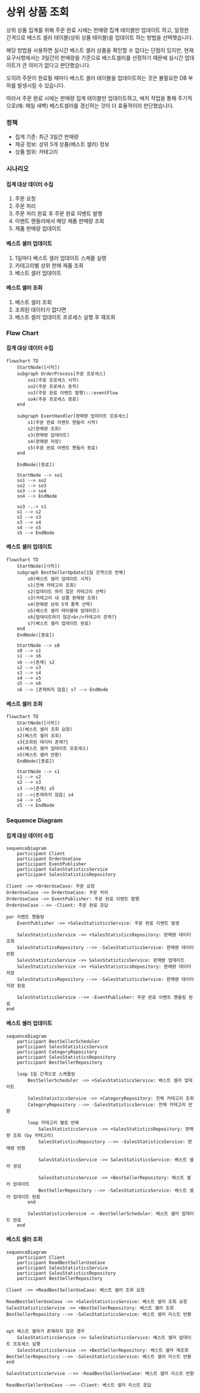 # 상위 상품 조회

상위 상품 집계를 위해 주문 완료 시에는 판매량 집계 테이블만 업데이트 하고, 일정한 간격으로 베스트 셀러 테이블(상위 상품 테이블)을 업데이트 하는 방법을 선택햇습니다.

해당 방법을 사용하면 실시간 베스트 셀러 상품을 확인할 수 없다는 단점이 있지만, 현재 요구사항에서는 3일간의 판매량을 기준으로 베스트셀러를 선정하기 때문에 실시간 업데이트가 큰 의미가 없다고 판단했습니다.

오히려 주문이 완료될 때마다 베스트 셀러 테이블을 업데이트하는 것은 불필요한 DB 부하를 발생시킬 수 있습니다.

따라서 주문 완료 시에는 판매량 집계 테이블만 업데이트하고, 배치 작업을 통해 주기적으로(예: 매일 새벽) 베스트셀러를 갱신하는 것이 더 효율적이라 판단했습니다.

### 정책
- 집계 기준: 최근 3일간 판매량
- 제공 정보: 상위 5개 상품(베스트 셀러) 정보
- 상품 범위: 카테고리

### 시나리오

#### 집계 대상 데이터 수집
1. 주문 요청
2. 주문 처리
3. 주문 처리 완료 후 주문 완료 이벤트 발행
4. 이벤트 핸들러에서 해당 제품 판매량 조회
5. 제품 판매량 업데이트

#### 베스트 셀러 업데이트
1. 1일마다 베스트 셀러 업데이트 스케줄 실행
2. 카테고리별 상위 판매 제품 조회
3. 베스트 셀러 업데이트

#### 베스트 셀러 조회
1. 베스트 셀러 조회
2. 조회된 데이터가 없다면
3. 베스트 셀러 업데이트 프로세스 실행 후 재조회



### Flow Chart

#### 집계 대상 데이터 수집

```mermaid
flowchart TD
    StartNode([시작])
    subgraph OrderProcess[주문 프로세스]
        so1(주문 프로세스 시작)
        so2(주문 프로세스 동작)
        so3(주문 완료 이벤트 발행):::eventFlow
        so4(주문 프로세스 종료)
    end
    
    subgraph EventHandler[판매량 업데이트 프로세스]
        s1(주문 완료 이벤트 핸들러 시작)
        s2(판매량 조회)
        s3(판매량 업데이트)
        s4(판매량 저장)
        s5(주문 완료 이벤트 핸들러 종료)
    end
    
    EndNode([종료])
    
    StartNode --> so1
    so1 --> so2
    so2 --> so3
    so3 --> so4
    so4 --> EndNode
    
    so3 -.-> s1
    s1 --> s2
    s2 --> s3
    s3 --> s4
    s4 --> s5
    s5 --> EndNode
```
#### 베스트 셀러 업데이트
```mermaid
flowchart TD
    StartNode([시작])
    subgraph BestSellerUpdate[1일 간격으로 반복]
        s0(베스트 셀러 업데이트 시작)
        s1(전체 카테고리 조회)
        s2(업데이트 하지 않은 카테고리 선택)
        s3(카테고리 내 상품 판매량 조회)
        s4(판매량 상위 5개 품목 선택)
        s5(베스트 셀러 테이블에 업데이트)
        s6{업데이트하지 않은<br/>카테고리 존재?}
        s7(베스트 셀러 업데이트 완료)
    end
    EndNode([종료])

    StartNode --> s0
    s0 --> s1
    s1 --> s6
    s6 -->|존재| s2
    s2 --> s3
    s3 --> s4
    s4 --> s5
    s5 --> s6
    s6 --> |존재하지 않음| s7 --> EndNode
```

#### 베스트 셀러 조회
```mermaid
flowchart TD
    StartNode([시작])
    s1(베스트 셀러 조회 요청)
    s2(베스트 셀러 조회)
    s3{조회된 데이터 존재?}
    s4(베스트 셀러 업데이트 프로세스)
    s5(베스트 셀러 반환)
    EndNode([종료])

    StartNode --> s1
    s1 --> s2
    s2 --> s3
    s3 -->|존재| s5
    s3 -->|존재하지 않음| s4
    s4 --> s5
    s5 --> EndNode
```

### Sequence Diagram

#### 집계 대상 데이터 수집
```mermaid
sequenceDiagram
    participant Client
    participant OrderUseCase
    participant EventPublisher
    participant SalesStatisticsService
    participant SalesStatisticsRepository
    
Client ->> +OrderUseCase: 주문 요청
OrderUseCase ->> OrderUseCase: 주문 처리
OrderUseCase ->> EventPublisher: 주문 완료 이벤트 발행
OrderUseCase -->> -Client: 주문 완료 응답

par 이벤트 핸들링
    EventPublisher ->> +SalesStatisticsService: 주문 완료 이벤트 발생

    SalesStatisticsService ->> +SalesStatisticsRepository: 판매량 데이터 조회
    SalesStatisticsRepository -->> -SalesStatisticsService: 판매량 데이터 반환
    SalesStatisticsService ->> SalesStatisticsService: 판매량 업데이트
    SalesStatisticsService ->> +SalesStatisticsRepository: 판매량 데이터 저장
    SalesStatisticsRepository -->> -SalesStatisticsService: 판매량 데이터 저장 완료
    
    SalesStatisticsService -->> -EventPublisher: 주문 완료 이벤트 핸들링 완료
end
```

#### 베스트 셀러 업데이트
```mermaid
sequenceDiagram 
    participant BestSellerScheduler
    participant SalesStatisticsService
    participant CategoryRepository
    participant SalesStatisticsRepository
    participant BestSellerRepository
    
    loop 1일 간격으로 스케줄링
        BestSellerScheduler ->> +SalesStatisticsService: 베스트 셀러 업데이트

        SalesStatisticsService ->> +CategoryRepository: 전체 카테고리 조회
        CategoryRepository -->> -SalesStatisticsService: 전체 카테고리 반환

        loop 카테고리 별로 반복
            SalesStatisticsService ->> +SalesStatisticsRepository: 판매량 조회 (by 카테고리)
            SalesStatisticsRepository -->> -SalesStatisticsService: 판매량 반환

            SalesStatisticsService ->> SalesStatisticsService: 베스트 셀러 생성

            SalesStatisticsService ->> +BestSellerRepository: 베스트 셀러 업데이트
            BestSellerRepository -->> -SalesStatisticsService: 베스트 셀러 업데이트 완료
        end 

        SalesStatisticsService -> -BestSellerScheduler: 베스트 셀러 업데이트 완료
    end
```
#### 베스트 셀러 조회
```mermaid
sequenceDiagram
    participant Client
    participant ReadBestSellerUseCase
    participant SalesStatisticsService
    participant SalesStatisticsRepository
    participant BestSellerRepository
    
Client ->> +ReadBestSellerUseCase: 베스트 셀러 조회 요청

ReadBestSellerUseCase ->> +SalesStatisticsService: 베스트 셀러 조회 요청
SalesStatisticsService ->> +BestSellerRepository: 베스트 셀러 조회
BestSellerRepository -->> -SalesStatisticsService: 베스트 셀러 리스트 반환


opt 베스트 셀러가 존재하지 않은 경우
    SalesStatisticsService ->> SalesStatisticsService: 베스트 셀러 업데이트 프로세스 실행
    SalesStatisticsService ->> +BestSellerRepository: 베스트 셀러 재조회
BestSellerRepository -->> -SalesStatisticsService: 베스트 셀러 리스트 반환
end

SalesStatisticsService -->> -ReadBestSellerUseCase: 베스트 셀러 리스트 반환

ReadBestSellerUseCase -->> -Client: 베스트 셀러 리스트 응답
```